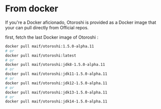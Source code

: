 # From docker

If you're a Docker aficionado, Otoroshi is provided as a Docker image that your can pull directly from Official repos.

first, fetch the last Docker image of Otoroshi :

```sh
docker pull maif/otoroshi:1.5.0-alpha.11
# or 
docker pull maif/otoroshi:latest
# or 
docker pull maif/otoroshi:jdk8-1.5.0-alpha.11
# or 
docker pull maif/otoroshi:jdk11-1.5.0-alpha.11
# or 
docker pull maif/otoroshi:jdk12-1.5.0-alpha.11
# or 
docker pull maif/otoroshi:jdk13-1.5.0-alpha.11
# or 
docker pull maif/otoroshi:jdk14-1.5.0-alpha.11
```